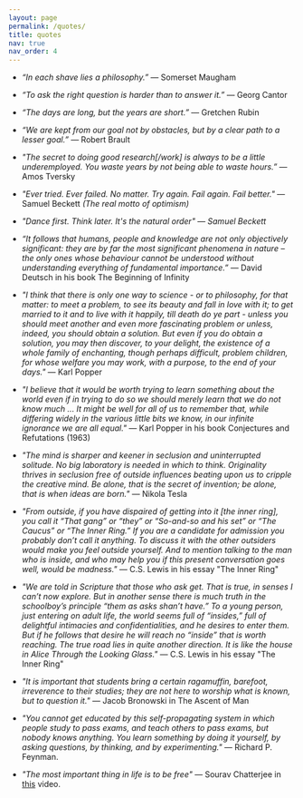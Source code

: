 ```yaml
---
layout: page
permalink: /quotes/
title: quotes
nav: true
nav_order: 4
---
```


- <i>“In each shave lies a philosophy.”</i> ― Somerset Maugham

- <i>“To ask the right question is harder than to answer it.”</i> ― Georg Cantor

- <i>“The days are long, but the years are short.”</i> ― Gretchen Rubin

- <i>“We are kept from our goal not by obstacles, but by a clear path to a lesser goal.”</i> ― Robert Brault

- <i>"The secret to doing good research[/work] is always to be a little underemployed. You waste years by not being able to waste hours.”</i> ― Amos Tversky

- <i>"Ever tried. Ever failed. No matter. Try again. Fail again. Fail better."</i> ― Samuel Beckett <i>(The real motto of optimism)</i>

- <i>"Dance first. Think later. It's the natural order" ― Samuel Beckett</i>

- <i>“It follows that humans, people and knowledge are not only objectively significant: they are by far the most significant phenomena in nature – the only ones whose behaviour cannot be understood without understanding everything of fundamental importance.”</i> ― David Deutsch in his book The Beginning of Infinity

- <i>"I think that there is only one way to science - or to philosophy, for that matter: to meet a problem, to see its beauty and fall in love with it; to get married to it and to live with it happily, till death do ye part - unless you should meet another and even more fascinating problem or unless, indeed, you should obtain a solution. But even if you do obtain a solution, you may then discover, to your delight, the existence of a whole family of enchanting, though perhaps difficult, problem children, for whose welfare you may work, with a purpose, to the end of your days."</i> ― Karl Popper

- <i>"I believe that it would be worth trying to learn something about the world even if in trying to do so we should merely learn that we do not know much ... It might be well for all of us to remember that, while differing widely in the various little bits we know, in our infinite ignorance we are all equal."</i> ― Karl Popper in his book Conjectures and Refutations (1963) 

- <i>"The mind is sharper and keener in seclusion and uninterrupted solitude. No big laboratory is needed in which to think. Originality thrives in seclusion free of outside influences beating upon us to cripple the creative mind. Be alone, that is the secret of invention; be alone, that is when ideas are born."</i> ― Nikola Tesla

- <i>"From outside, if you have dispaired of getting into it [the inner ring], you call it “That gang” or “they” or “So-and-so and his set” or “The Caucus” or “The Inner Ring.” If you are a candidate for admission you probably don’t call it anything. To discuss it with the other outsiders would make you feel outside yourself. And to mention talking to the man who is inside, and who may help you if this present conversation goes well, would be madness."</i> ― C.S. Lewis in his essay "The Inner Ring"

- <i>"We are told in Scripture that those who ask get. That is true, in senses I can’t now explore. But in another sense there is much truth in the schoolboy’s principle “them as asks shan’t have.” To a young person, just entering on adult life, the world seems full of “insides,” full of delightful intimacies and confidentialities, and he desires to enter them. But if he follows that desire he will reach no “inside” that is worth reaching. The true road lies in quite another direction. It is like the house in Alice Through the Looking Glass."</i> ― C.S. Lewis in his essay "The Inner Ring"

- <i>"It is important that students bring a certain ragamuffin, barefoot, irreverence to their studies; they are not here to worship what is known, but to question it."</i> ― Jacob Bronowski in The Ascent of Man

- <i>"You cannot get educated by this self-propagating system in which people study to pass exams, and teach others to pass exams, but nobody knows anything. You learn something by doing it yourself, by asking questions, by thinking, and by experimenting."</i> — Richard P. Feynman.

- <i>"The most important thing in life is to be free"</i> — Sourav Chatterjee in [this](https://youtu.be/YpaytTN1EgA?si=FabIFxAN0mzqfLbr) video.
